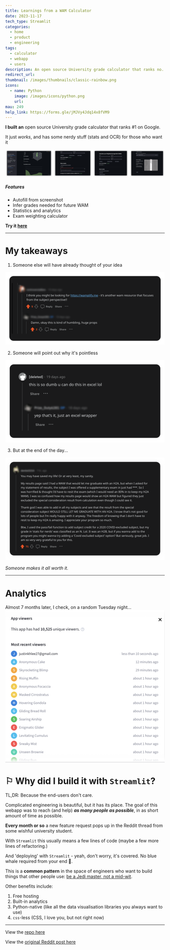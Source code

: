 ```yaml
---
title: Learnings from a WAM Calculator
date: 2023-11-17
tech_type: Streamlit
categories:
  - home
  - product
  - engineering
tags:
  - calculator
  - webapp
  - users
description: An open source University grade calculator that ranks no. 1 on Google
redirect_url:
thumbnail: /images/thumbnails/classic-rainbow.png
icons:
  - name: Python
    image: /images/icons/python.png
    url:
mau: 249
help_link: https://forms.gle/jMJVy4Jdq14x8fVM9
---
```


**I built an** open source University grade calculator that ranks #1 on Google.

It just _works_, and has some nerdy stuff (stats and OCR) for those who want it


![](/images/gallery-wam-2.png)

##### Features
- Autofill from screenshot 
- Infer grades needed for future WAM 
- Statistics and analytics
- Exam weighting calculator

**Try it [here](https://wam-calculator.streamlit.app/?fbclid=IwAR1K9ixVHdMm1wE9KUK5P48BUahEgWaQ4ubhFwKJcrvxRmy9cKim3N0Coko)**

---

# My takeaways


1. Someone else will have already thought of your idea

![](/images/redd4.png)

2. Someone will point out why it's pointless

![](/images/redd2.png)

3. But at the end of the day... _‍_

![](/images/redd1.png)

_Someone makes it all worth it._

---

# Analytics 

Almost 7 months later, I check, on a random Tuesday night... 
![](/images/wam-stats.png)

# ⚐ Why did I build it with `Streamlit`?

TL,DR: Because the end-users don't care. 

Complicated engineering is beautiful, but it has its place. The goal of this webapp was to reach (and help) **_as many people as possible_**, in as short amount of time as possible. 

**Every month or so** a new feature request pops up in the Reddit thread from some wishful university student. 

With `Streamlit` this usually means a few lines of code (maybe a few more lines of refactoring.) 

And 'deploying' with `Streamlit` - yeah, don't worry, it's covered. No blue whale required from your end 🐳. 

This is a **common pattern** in the space of engineers who want to build things that other people use: [be a Jedi master, not a mid-wit](https://youtu.be/rP7bpYsfa6Q?si=NdXIYPDYvKCaqfq2&t=989).

Other benefits include:
1. Free hosting
2. Built-in analytics
3. Python-native (like all the data visualisation libraries you always want to use)
4. `css`-less (CSS, I love you, but not right now)

---

View the [repo here](http://www.github.com/)

View the [original Reddit post here](https://www.reddit.com/r/unimelb/comments/182kxtw/someone_finally_did_it_wam_calculator/)